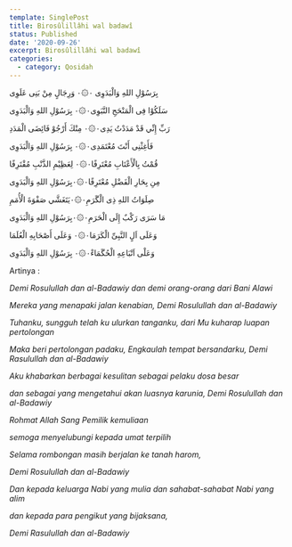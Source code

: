 ```yaml
---
template: SinglePost
title: Birosûlillâhi wal badawî
status: Published
date: '2020-09-26'
excerpt: Birosûlillâhi wal badawî
categories:
  - category: Qosidah
---
```

بِرَسُوْلِ اللهِ وَالْبَدَوِی ۰۞۰ وَرِجَالٍ مِنْ بَنِی عَلَوِی  

سَلَکُوْا فِی الْمَنْحَجِ النَّبَوِی۰۞۰ بِرَسُوْلِ اللهِ وَالْبَدَوِی  

رَبِّ إِنِّي قَدْ مَدَدْتُ يَدِی۰۞۰ مِنْكَ أَرْجُوْ فَائِضَی الْمَدَدِ  

فَأَغِثْنِی أَنْتَ مُعْتَمَدِی۰۞۰ بِرَسُوْلِ اللهِ وَالْبَدَوِی  

قُمْتُ بِالْأَعْتَابِ مُعْتَرِفًا۰۞۰ لِعَظِيْمِ الذَّنْبِ مُقْتَرِفًا  

مِنِ بِحَارِ الْفَضْلِ مُعْتَرِفًا۰۞۰بِرَسُوْلِ اللهِ وَالْبَدَوِی  

صِلَوَاتُ اللهِ ذِی الْگَرَمِ۰۞۰يَتَغَشَّي صَفْوَةَ الْأُمَمِ  

مَا سَرَی رَکْبٌ إِلَی الْحَرَمِ۰۞۰بِرَسُوْلِ اللهِ وَالْبَدَوِی  

وَعَلَی اَلٍ النَّبِیِّ الْکَرَمَا۰۞۰ وَعَلَی أَصْحَابِهِ الْعُلَمَا  

وَعَلْی اَتْبَاعِهِ الْحُگَمَاءْ۰۞۰ بِرَسُوْلِ اللهِ وَالْبَدَوِی  



Artinya :

_Demi Rosulullah dan al-Badawiy dan demi orang-orang dari Bani Alawi_

_Mereka yang menapaki jalan kenabian, Demi Rosulullah dan al-Badawiy_

_Tuhanku, sungguh telah ku ulurkan tanganku, dari Mu kuharap luapan pertolongan_

_Maka beri pertolongan padaku, Engkaulah tempat bersandarku, Demi Rasulullah dan al-Badawiy_

_Aku khabarkan berbagai kesulitan sebagai pelaku dosa besar_

_dan sebagai yang mengetahui akan luasnya karunia, Demi Rosulullah dan al-Badawiy_

_Rohmat Allah Sang Pemilik kemuliaan_ 

_semoga menyelubungi kepada umat terpilih_

_Selama rombongan masih berjalan ke tanah harom,_ 

_Demi Rosulullah dan al-Badawiy_

_Dan kepada keluarga Nabi yang mulia dan sahabat-sahabat Nabi yang alim_

_dan kepada para pengikut yang bijaksana,_ 

_Demi Rasulullah dan al-Badawiy_
